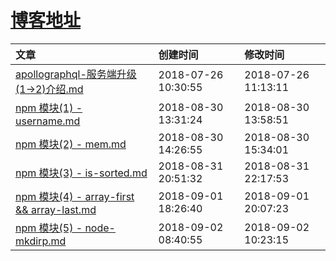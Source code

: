 # [博客地址](https://github.com/AfterThreeYears/blog/issues)
| 文章 | 创建时间 | 修改时间 |
|:---|:--------|:------------|
|[apollographql-服务端升级(1->2)介绍.md](https://github.com/AfterThreeYears/blog/blob/master/apollographql-%E6%9C%8D%E5%8A%A1%E7%AB%AF%E5%8D%87%E7%BA%A7(1-%3E2)%E4%BB%8B%E7%BB%8D.md)|2018-07-26 10:30:55|2018-07-26 11:13:11|
|[npm 模块(1) - username.md](https://github.com/AfterThreeYears/blog/blob/master/npm%20%E6%A8%A1%E5%9D%97(1)%20-%20username.md)|2018-08-30 13:31:24|2018-08-30 13:58:51|
|[npm 模块(2) - mem.md](https://github.com/AfterThreeYears/blog/blob/master/npm%20%E6%A8%A1%E5%9D%97(2)%20-%20mem.md)|2018-08-30 14:26:55|2018-08-30 15:34:01|
|[npm 模块(3) - is-sorted.md](https://github.com/AfterThreeYears/blog/blob/master/npm%20%E6%A8%A1%E5%9D%97(3)%20-%20is-sorted.md)|2018-08-31 20:51:32|2018-08-31 22:17:53|
|[npm 模块(4) - array-first && array-last.md](https://github.com/AfterThreeYears/blog/blob/master/npm%20%E6%A8%A1%E5%9D%97(4)%20-%20array-first%20%26%26%20array-last.md)|2018-09-01 18:26:40|2018-09-01 20:07:23|
|[npm 模块(5) - node-mkdirp.md](https://github.com/AfterThreeYears/blog/blob/master/npm%20%E6%A8%A1%E5%9D%97(5)%20-%20node-mkdirp.md)|2018-09-02 08:40:55|2018-09-02 10:23:15|